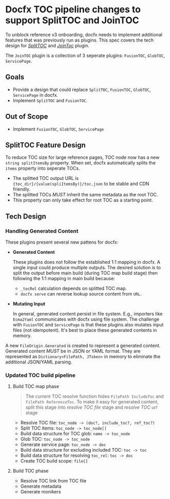 # Docfx TOC pipeline changes to support SplitTOC and JoinTOC

To unblock reference v3 onboarding, docfx needs to implement additional features that was previously run as plugins.
This spec covers the tech design for _[SplitTOC](https://dev.azure.com/ceapex/Engineering/_git/OpenPublishing.CommonPlugins?path=%2FSplitToc)_ and _[JoinToc](https://dev.azure.com/ceapex/Engineering/_git/OpenPublishing.CommonPlugins?path=%2FJoinTOC)_ plugin.

The `JoinTOC` plugin is a collection of 3 seperate plugins: `FusionTOC`, `GlobTOC`, `ServicePage`.

## Goals

- Provide a design that could replace `SplitTOC`, `FusionTOC`, `GlobTOC`, `ServicePage` in docfx.
- Implement `SplitTOC` and `FusionTOC`.

## Out of Scope

- Implement `FusionTOC`, `GlobTOC`, `ServicePage`

## SplitTOC Feature Design

To reduce TOC size for large reference pages, TOC node now has a new `string splitItemsBy` property. When set, docfx automatically splits the `items` property into seperate TOCs.

- The splitted TOC output URL is `{toc_dir}/{value(spliItemsBy)}/toc.json` to be stable and CDN friendly.
- The splitted TOCs _MUST_ inherit the same metadata as the root TOC.
- This property can only take effect for root TOC as a starting point.

## Tech Design

### Handling Generated Content

These plugins present several new pattens for docfx:

- **Generated Content**

    These plugins does not follow the established 1:1 mapping in docfx. A single input could produce multiple outputs. The desired solution is to split the output before main build (during TOC map build stage) then following the 1:1 mapping in main build because:

    - `_tocRel` calculation depends on splitted TOC map.
    - `docfx serve` can reverse lookup source content from `URL`.

- **Mutating Input**

    In general, generated content persist in file system. E.g., importers like `Ecma2Yaml` communicates with docfx using file system. The challenge with `FusionTOC` and `ServicePage` is that these plugins also mutates input files (not idempotent). It's best to place these generated contents in memory.

A new `FileOrigin.Generated` is created to represent a generated content. Generated content _MUST_ be in JSON or YAML format. They are represented as `Dictionary<FilePath, JToken>` in memory to eliminate the additional JSON/YAML parsing.

### Updated TOC build pipeline

1. Build TOC map phase

    > The current TOC resolve function hides `FilePath IncludeToc` and `FilePath ReferenceToc`. To make it easy for generated content, split this stage into _resolve TOC file_ stage and _resolve TOC url_ stage

    - Resolve TOC file: `toc_node -> (doc?, include_toc?, ref_toc?)`
    - Split TOC items: `toc_node -> toc_node[]`
    - Build data structure for TOC glob: `name -> toc_node`
    - Glob TOC: `toc_node -> toc_node`
    - Generate service page: `toc_node -> doc`
    - Build data structure for excluding included TOC: `toc -> toc`
    - Build data structure for resolving `toc_rel`: `toc -> doc`
    - Create TOC build scope: `file[]`

2. Build TOC phase

    - Resolve TOC link from TOC file
    - Generate metadata
    - Generate monikers
